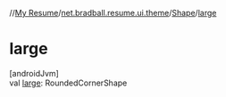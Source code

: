 //[My Resume](../../../index.md)/[net.bradball.resume.ui.theme](../index.md)/[Shape](index.md)/[large](large.md)

# large

[androidJvm]\
val [large](large.md): RoundedCornerShape
